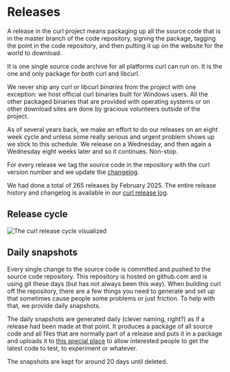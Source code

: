# Releases

A release in the curl project means packaging up all the source code that is
in the master branch of the code repository, signing the package, tagging the
point in the code repository, and then putting it up on the website for the
world to download.

It is one single source code archive for all platforms curl can run on. It is
the one and only package for both curl and libcurl.

We never ship any curl or libcurl _binaries_ from the project with one
exception: we host official curl binaries built for Windows users. All the
other packaged binaries that are provided with operating systems or on other
download sites are done by gracious volunteers outside of the project.

As of several years back, we make an effort to do our releases on an eight
week cycle and unless some really serious and urgent problem shows up we stick
to this schedule. We release on a Wednesday, and then again a Wednesday eight
weeks later and so it continues. Non-stop.

For every release we tag the source code in the repository with the curl
version number and we update the [changelog](https://curl.se/changes.html).

We had done a total of 265 releases by February 2025. The entire release
history and changelog is available in our [curl release
log](https://curl.se/docs/releases.html).

## Release cycle

![The curl release cycle visualized](release-cycle.png)

## Daily snapshots

Every single change to the source code is committed and pushed to the source
code repository. This repository is hosted on github.com and is using git
these days (but has not always been this way). When building curl off the
repository, there are a few things you need to generate and set up that
sometimes cause people some problems or just friction. To help with that, we
provide daily snapshots.

The daily snapshots are generated daily (clever naming, right?) as if a
release had been made at that point. It produces a package of all source code
and all files that are normally part of a release and puts it in a package and
uploads it to [this special place](https://curl.se/snapshots/) to allow
interested people to get the latest code to test, to experiment or whatever.

The snapshots are kept for around 20 days until deleted.
